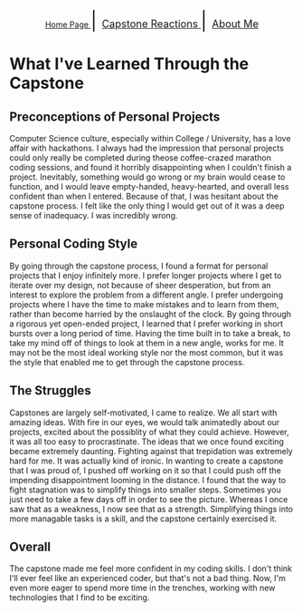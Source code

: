 <p align="center">
  <a href="https://hackerman084.github.io/Walden"> <font size=""4> Home Page </font> </a> <font size="6"> | </font>
  <a href="https://hackerman084.github.io/Walden/capstonefair"> <font size="4"> Capstone Reactions </font> </a> <font size="6"> | </font>
  <a href="https://hackerman084.github.io/Walden/about"> <font size="4"> About Me </font> </a>
</p>

# What I've Learned Through the Capstone

## Preconceptions of Personal Projects 
Computer Science culture, especially within College / University, has a love affair with hackathons. I always had the impression that personal projects could only really be completed during theose coffee-crazed marathon coding sessions, and found it horribly disappointing when I couldn't finish a project. Inevitably, something would go wrong or my brain would cease to function, and I would leave empty-handed, heavy-hearted, and overall less confident than when I entered. Because of that, I was hesitant about the capstone process. I felt like the only thing I would get out of it was a deep sense of inadequacy. I was incredibly wrong.

## Personal Coding Style
By going through the capstone process, I found a format for personal projects that I enjoy infinitely more. I prefer longer projects where I get to iterate over my design, not because of sheer desperation, but from an interest to explore the problem from a different angle. I prefer undergoing projects where I have the time to make mistakes and to learn from them, rather than become harried by the onslaught of the clock. By going through a rigorous yet open-ended project, I learned that I prefer working in short bursts over a long period of time. Having the time built in to take a break, to take my mind off of things to look at them in a new angle, works for me. It may not be the most ideal working style nor the most common, but it was the style that enabled me to get through the capstone process. 

## The Struggles
Capstones are largely self-motivated, I came to realize. We all start with amazing ideas. With fire in our eyes, we would talk animatedly about our projects, excited about the possiblity of what they could achieve. However, it was all too easy to procrastinate. The ideas that we once found exciting became extremely daunting. Fighting against that trepidation was extremely hard for me. It was actually kind of ironic. In wanting to create a capstone that I was proud of, I pushed off working on it so that I could push off the impending disappointment looming in the distance. I found that the way to fight stagnation was to simplify things into smaller steps. Sometimes you just need to take a few days off in order to see the picture. Whereas I once saw that as a weakness, I now see that as a strength. Simplifying things into more managable tasks is a skill, and the capstone certainly exercised it. 

## Overall
The capstone made me feel more confident in my coding skills. I don't think I'll ever feel like an experienced coder, but that's not a bad thing. Now, I'm even more eager to spend more time in the trenches, working with new technologies that I find to be exciting. 
